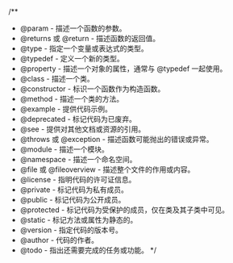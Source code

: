 /**
 * @param - 描述一个函数的参数。
 * @returns 或 @return - 描述函数的返回值。
 * @type - 指定一个变量或表达式的类型。
 * @typedef - 定义一个新的类型。
 * @property - 描述一个对象的属性，通常与 @typedef 一起使用。
 * @class - 描述一个类。
 * @constructor - 标识一个函数作为构造函数。
 * @method - 描述一个类的方法。
 * @example - 提供代码示例。
 * @deprecated - 标记代码为已废弃。
 * @see - 提供对其他文档或资源的引用。
 * @throws 或 @exception - 描述函数可能抛出的错误或异常。
 * @module - 描述一个模块。
 * @namespace - 描述一个命名空间。
 * @file 或 @fileoverview - 描述整个文件的作用或内容。
 * @license - 指明代码的许可证信息。
 * @private - 标记代码为私有成员。
 * @public - 标记代码为公开成员。
 * @protected - 标记代码为受保护的成员，仅在类及其子类中可见。
 * @static - 标记方法或属性为静态的。
 * @version - 指定代码的版本号。
 * @author - 代码的作者。
 * @todo - 指出还需要完成的任务或功能。
 */